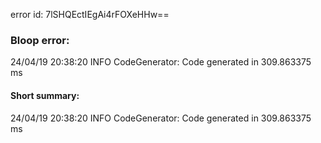 error id: 7lSHQEctIEgAi4rFOXeHHw==
### Bloop error:

24/04/19 20:38:20 INFO CodeGenerator: Code generated in 309.863375 ms
#### Short summary: 

24/04/19 20:38:20 INFO CodeGenerator: Code generated in 309.863375 ms
